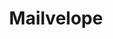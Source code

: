 ---
codehost: https://github.com/mailvelope/mailvelope
logohandle: mailvelope
sort: mailvelope
title: Mailvelope
website: https://www.mailvelope.com/en
---